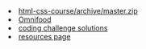 <li><a href="https://github.com/jonasschmedtmann/html-css-course/archive/master.zip">html-css-course/archive/master.zip</a></li>
<li><a href="https://www.omnifood.dev">Omnifood</a></li>
<li><a href="https://codepen.io/collection/7b5e288cb64df1ecc5da8d7a0e78c007?grid_type=list">coding challenge solutions</a></li>
<li><a href="https://codingheroes.io/resources">resources page</a></li>

